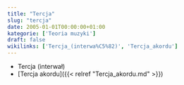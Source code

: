 ```yaml
---
title: "Tercja"
slug: "tercja"
date: 2005-01-01T00:00:00+01:00
kategorie: ['Teoria muzyki']
draft: false
wikilinks: ['Tercja_(interwa%C5%82)', 'Tercja_akordu']
---
```

  - Tercja (interwał)<!-- link nie odnosił się do niczego -->
  - [Tercja akordu]({{< relref "Tercja_akordu.md" >}})

